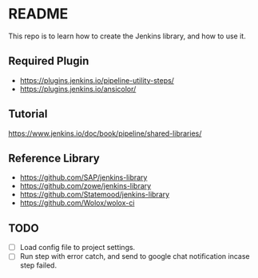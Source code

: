 # README

This repo is to learn how to create the Jenkins library, and how to use it.

## Required Plugin

- <https://plugins.jenkins.io/pipeline-utility-steps/>
- <https://plugins.jenkins.io/ansicolor/>

## Tutorial

<https://www.jenkins.io/doc/book/pipeline/shared-libraries/>

## Reference Library

- <https://github.com/SAP/jenkins-library>
- <https://github.com/zowe/jenkins-library>
- <https://github.com/Statemood/jenkins-library>
- <https://github.com/Wolox/wolox-ci>

## TODO

- [ ] Load config file to project settings.
- [ ] Run step with error catch, and send to google chat notification incase step failed.
